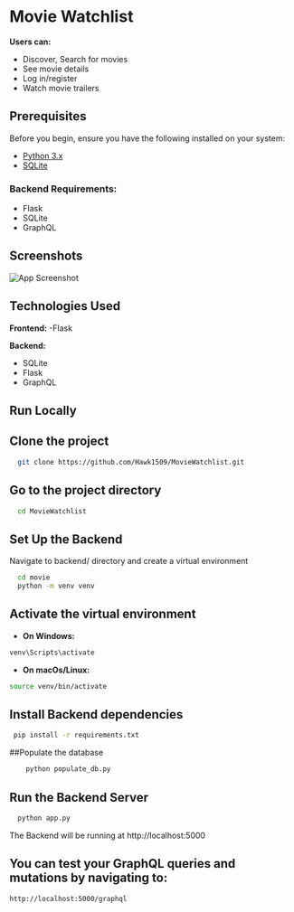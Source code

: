 
# Movie Watchlist 

**Users can:**
- Discover, Search for movies
- See movie details
- Log in/register
- Watch movie trailers

## Prerequisites
Before you begin, ensure you have the following installed on your system:
- [Python 3.x](https://www.python.org/downloads/)
- [SQLite](https://www.sqlite.org/download.html)

### Backend Requirements:
- Flask
- SQLite
- GraphQL



## Screenshots

![App Screenshot](https://www.etsy.com/market/movie_watchlist)


## Technologies Used

**Frontend:**
-Flask

**Backend:**
- SQLite
- Flask
- GraphQL


## Run Locally

## Clone the project

```bash
  git clone https://github.com/Hawk1509/MovieWatchlist.git
```

## Go to the project directory

```bash
  cd MovieWatchlist
```
## Set Up the Backend

Navigate to backend/ directory and create a virtual environment

```bash
  cd movie
  python -m venv venv
```
## Activate the virtual environment

- **On Windows:**
```bash
venv\Scripts\activate
```
- **On macOs/Linux:**
```bash
source venv/bin/activate
```

## Install Backend dependencies

```bash
 pip install -r requirements.txt

```

##Populate the database
```bash
    python populate_db.py
```

## Run the Backend Server
```bash
  python app.py

```

The Backend will be running at http://localhost:5000

## You can test your GraphQL queries and mutations by navigating to:
```bash
http://localhost:5000/graphql

```